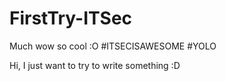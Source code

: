 # FirstTry-ITSec

Much wow so cool :O
#ITSECISAWESOME #YOLO

Hi, I just want to try to write something :D
